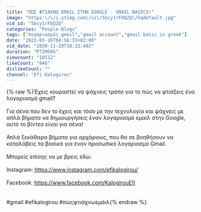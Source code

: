 ```yaml
---
title: "ΠΩΣ ΦΤΙΑΧΝΩ EMAIL ΣΤΗΝ GOOGLE - GMAIL BASICS!"
image: "https:\/\/i.ytimg.com\/vi\/5bcy1rFOQZQ\/hqdefault.jpg"
vid_id: "5bcy1rFOQZQ"
categories: "People-Blogs"
tags: ["Λογαριασμός gmail","gmail account","gmail basic in greek"]
date: "2022-03-16T04:56:33+03:00"
vid_date: "2020-11-20T18:32:40Z"
duration: "PT2M59S"
viewcount: "18512"
likeCount: "846"
dislikeCount: ""
channel: "Efi Kalogirou"
---
```

{% raw %}Έχεις κουραστεί να ψάχνεις τρόπο για το πώς να φτιάξεις ένα λογαριασμό gmail? <br /><br />Για σένα που δεν το έχεις και τόσο με την τεχνολογία και ψάχνεις με απλά βήματα να δημιουργήσεις έναν λογαριασμό εμαιλ στην Google, αυτό το βίντεο είναι για σένα!<br /><br />Απλά ξεκάθαρα βήματα για αρχάριους, που θα σε βοηθήσουν να καταλάβεις τα βασικά για έναν προσωπικό λογαριασμό Gmail.<br /><br />Μπορείς επίσης να με βρεις εδώ:<br /><br />Instagram: <a rel="nofollow" target="blank" href="https://www.instagram.com/efikalogirou/">https://www.instagram.com/efikalogirou/</a> <br /><br />Facebook: <a rel="nofollow" target="blank" href="https://www.facebook.com/KalogirouEfi">https://www.facebook.com/KalogirouEfi</a><br /><br /><br />#gmail #efikalogirou #πώςφτιάχνωεμάιλ{% endraw %}
